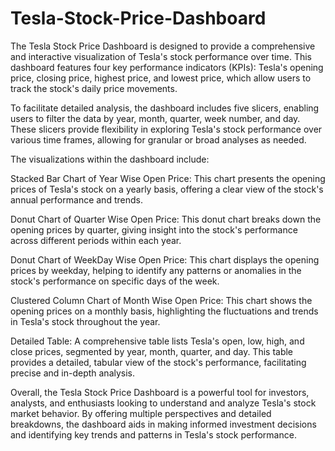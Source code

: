 # Tesla-Stock-Price-Dashboard

The Tesla Stock Price Dashboard is designed to provide a comprehensive and interactive visualization of Tesla's stock performance over time. This dashboard features four key performance indicators (KPIs): Tesla's opening price, closing price, highest price, and lowest price, which allow users to track the stock's daily price movements.

To facilitate detailed analysis, the dashboard includes five slicers, enabling users to filter the data by year, month, quarter, week number, and day. These slicers provide flexibility in exploring Tesla's stock performance over various time frames, allowing for granular or broad analyses as needed.

The visualizations within the dashboard include:

Stacked Bar Chart of Year Wise Open Price: This chart presents the opening prices of Tesla's stock on a yearly basis, offering a clear view of the stock's annual performance and trends.

Donut Chart of Quarter Wise Open Price: This donut chart breaks down the opening prices by quarter, giving insight into the stock's performance across different periods within each year.

Donut Chart of WeekDay Wise Open Price: This chart displays the opening prices by weekday, helping to identify any patterns or anomalies in the stock's performance on specific days of the week.

Clustered Column Chart of Month Wise Open Price: This chart shows the opening prices on a monthly basis, highlighting the fluctuations and trends in Tesla's stock throughout the year.

Detailed Table: A comprehensive table lists Tesla's open, low, high, and close prices, segmented by year, month, quarter, and day. This table provides a detailed, tabular view of the stock's performance, facilitating precise and in-depth analysis.

Overall, the Tesla Stock Price Dashboard is a powerful tool for investors, analysts, and enthusiasts looking to understand and analyze Tesla's stock market behavior. By offering multiple perspectives and detailed breakdowns, the dashboard aids in making informed investment decisions and identifying key trends and patterns in Tesla's stock performance.





